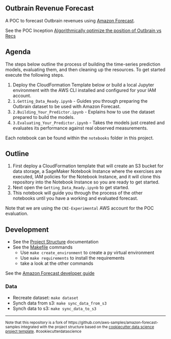 ## Outbrain Revenue Forecast

A POC to forecast Outbrain revenues using [Amazon Forecast](https://aws.amazon.com/forecast/). 

See the POC Inception [Algorithmically optimize the position of Outbrain vs Recs](https://cnissues.atlassian.net/wiki/spaces/FP/pages/609550359/Algorithmically+optimize+the+position+of+Outbrain+vs+Recs+based+on+RPM+R.A.T.+Inception)

## Agenda

The steps below outline the process of building the time-series prediction models, evaluating them, and then cleaning
 up the resources. To get started execute the following steps.

1. Deploy the CloudFormation Template below or build a local Jupyter environment with the AWS CLI installed and configured for your IAM account.
1. `1.Getting_Data_Ready.ipynb` - Guides you through preparing the Outbrain dataset to be used with Amazon Forecast.
1. `2.Building_Your_Predictor.ipynb` - Explains how to use the dataset prepared to build the models.
1. `3.Evaluating_Your_Predictor.ipynb` - Takes the models just created and evaluates its performance against real
 observed measurements.

Each notebook can be found within the `notebooks` folder in this project.

## Outline

1. First deploy a CloudFormation template that will create an S3 bucket for data storage, a SageMaker Notebook Instance where the exercises are executed, IAM policies for the Notebook Instance, and it will clone this repository into the Notebook Instance so you are ready to get started.
1. Next open the `Getting_Data_Ready.ipynb` to get started.
1. This notebook will guide you through the process of the other notebooks until you have a working and evaluated forecast.

Note that we are using the `CNI-Experimental` AWS account for the POC evaluation. 

## Development

- See the [Project Structure](PROJECTSTRUCTURE.md) documentation 
- See the [Makefile](Makefile) commands
  - Use `make create_environment` to create a py virtual environment
  - Use `make requirements` to install the requirements
  - take a look at the other commands

See the [Amazon Forecast developer guide](https://docs.aws.amazon.com/forecast/latest/dg/what-is-forecast.html)

### Data

- Recreate dataset: `make dataset`  
- Synch data from s3: `make sync_data_from_s3`
- Synch data to s3: `make sync_data_to_s3`

---

<p><small> Note that this repository is a fork of https://github.com/aws-samples/amazon-forecast-samples
 integrated with the project structure based on the <a target="_blank" href="https://drivendata.github.io/cookiecutter
 -data-science
/">cookiecutter data science project template</a>. #cookiecutterdatascience</small></p>




